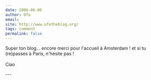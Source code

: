 ```yaml
---
date: 2006-06-06
author: Ofo
email: 
site: http://www.ofotheblog.org/
tags: comment
permalink: false
---
```


<p>Super ton blog... encore merci pour l'accueil à Amsterdam ! et si tu (re)passes à Paris, n'hésite pas !<br />
<br />
Ciao</p>
---